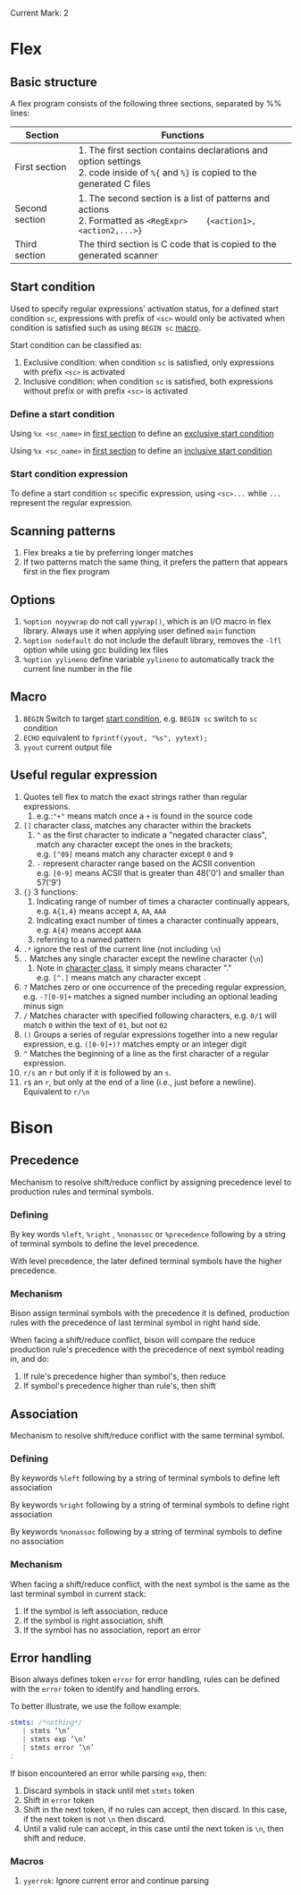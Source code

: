 Current Mark: 2

# Flex

## Basic structure

A flex program consists of the following three sections, separated by %% lines:

|Section|Functions|
|-|-|
|First section<a id=1st_sec></a>|1. The first section contains declarations and option settings<br>2. code inside of `%{` and `%}` is copied to the generated C files|
|Second section<a id=2nd_sec></a>|1. The second section is a list of patterns and actions<br>2. Formatted as `<RegExpr>    {<action1>,<action2,...>}`|
|Third section<a id=3rd_sec></a>|The third section is C code that is copied to the generated scanner|

## Start condition

Used to specify regular expressions' activation status, for a defined start condition `sc`, expressions with prefix of `<sc>` would only be activated when condition is satisfied such as using `BEGIN sc` [macro](#macro).

Start condition can be classified as:

1. <a id=mk1></a>Exclusive condition: when condition `sc` is satisfied, only expressions with prefix `<sc>` is activated
2. <a id=mk2></a>Inclusive condition: when condition `sc` is satisfied, both expressions without prefix or with prefix `<sc>` is activated

### Define a start condition

Using `%x <sc_name>` in [first section](#1st_sec) to define an [exclusive start condition](#mk1)

Using `%x <sc_name>` in [first section](#1st_sec) to define an [inclusive start condition](#mk2)

### Start condition expression

To define a start condition `sc` specific expression, using `<sc>...` while `...` represent the regular expression.

## Scanning patterns

1. Flex breaks a tie by preferring longer matches
2. If two patterns match the same thing, it prefers the pattern that appears first in the flex program

## Options

1. `%option noyywrap` do not call `yywrap()`, which is an I/O macro in flex library. Always use it when applying user defined `main` function
2. `%option nodefault` do not include the default library, removes the `-lfl` option while using gcc building lex files
3. `%option yylineno` define variable `yylineno` to automatically track the current line number in the file

## Macro

1. `BEGIN` Switch to target [start condition](#start-condition), e.g. `BEGIN sc` switch to `sc` condition
2. `ECHO` equivalent to `fprintf(yyout, "%s", yytext);`
3. `yyout` current output file

## Useful regular expression

1. Quotes tell flex to match the exact strings rather than regular expressions.
   1. e.g.:`"+"` means match once a `+` is found in the source code
2. <a id=char_class></a>`[]` character class, matches any character within the brackets
   1. `^` as the first character to indicate a "negated character class", match any character except the ones in the brackets;<br>
      e.g. `[^09]` means match any character except `0` and `9`
   2. `-` represent character range based on the ACSII convention<br>
      e.g. `[0-9]` means ACSII that is greater than 48('0') and smaller than 57('9')
3. `{}` 3 functions:
   1. Indicating range of number of times a character continually appears, e.g. `A{1,4}` means accept `A`, `AA`, `AAA`
   2. Indicating exact number of times a character continually appears, e.g. `A{4}` means accept `AAAA`
   3. referring to a named pattern
4. `.*` ignore the rest of the current line (not including `\n`)
5. `.` Matches any single character except the newline character (`\n`)
   1. Note in [character class](#char_class), it simply means character "."<br>
      e.g. `[^.]` means match any character except `.`
6. `?` Matches zero or one occurrence of the preceding regular expression, e.g. `-?[0-9]+` matches a signed number including an optional leading minus sign
7. `/` Matches character with specified following characters, e.g. `0/1` will match `0` within the text of `01`, but not `02`
8. `()` Groups a series of regular expressions together into a new regular expression, e.g. `([0-9]+)?` matches empty or an integer digit
9. `^` Matches the beginning of a line as the first character of a regular expression.
10. `r/s` an `r` but only if it is followed by an `s`.
11. `r$` an `r`, but only at the end of a line (i.e., just before a newline). Equivalent to `r/\n`

# Bison

## Precedence 

Mechanism to resolve shift/reduce conflict by assigning precedence level to production rules and terminal symbols.

### Defining

By key words `%left`, `%right` , `%nonassoc` or `%precedence` following by a string of terminal symbols to define the level precedence.

With level precedence, the later defined terminal symbols have the higher precedence.

### Mechanism

Bison assign terminal symbols with the precedence it is defined, production rules with the precedence of last terminal symbol in right hand side.

When facing a shift/reduce conflict, bison will compare the reduce production rule's precedence with the precedence of next symbol reading in, and do:
1. If rule's precedence higher than symbol's, then reduce
2. If symbol's precedence higher than rule's, then shift

## Association

Mechanism to resolve shift/reduce conflict with the same terminal symbol.

### Defining

By keywords `%left` following by a string of terminal symbols to define left association

By keywords `%right` following by a string of terminal symbols to define right association

By keywords `%nonassoc` following by a string of terminal symbols to define no association

### Mechanism

When facing a shift/reduce conflict, with the next symbol is the same as the last terminal symbol in current stack:
1. If the symbol is left association, reduce
2. If the symbol is right association, shift
3. If the symbol has no association, report an error

## Error handling

Bison always defines token `error` for error handling, rules can be defined with the `error` token to identify and handling errors.

To better illustrate, we use the follow example:

```s
stmts: /*nothing*/
   | stmts ’\n’
   | stmts exp ’\n’
   | stmts error ’\n’
;
```

If bison encountered an error while parsing `exp`, then:
1. Discard symbols in stack until met `stmts` token
2. Shift in `error` token
3. Shift in the next token, if no rules can accept, then discard. In this case, if the next token is not `\n` then discard.
4. Until a valid rule can accept, in this case until the next token is `\n`, then shift and reduce.

### Macros

1. `yyerrok`: Ignore current error and continue parsing
